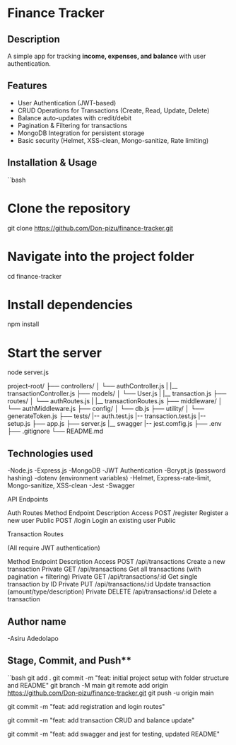 # Finance Tracker

## Description
A simple app for tracking **income, expenses, and balance** with user authentication.

## Features
-  User Authentication (JWT-based)
-  CRUD Operations for Transactions (Create, Read, Update, Delete)
- Balance auto-updates with credit/debit
-  Pagination & Filtering for transactions
-  MongoDB Integration for persistent storage
-  Basic security (Helmet, XSS-clean, Mongo-sanitize, Rate limiting)

## Installation & Usage

``bash
# Clone the repository
git clone https://github.com/Don-pizu/finance-tracker.git

# Navigate into the project folder
cd finance-tracker

# Install dependencies
npm install

# Start the server
node server.js

project-root/
├── controllers/
│   └── authController.js
|   |__ transactionController.js
├── models/
│   └── User.js
|   |__ transaction.js
├── routes/ 
│   └── authRoutes.js
|   |__ transactionRoutes.js
├── middleware/
│   └── authMiddleware.js
├── config/
│   └── db.js
├── utility/
│   └── generateToken.js
├── tests/
    |-- auth.test.js
    |-- transaction.test.js
    |-- setup.js
├── app.js
├── server.js
|__ swagger
|-- jest.comfig.js
├── .env
├── .gitignore
└── README.md


## Technologies used
-Node.js
-Express.js
-MongoDB
-JWT Authentication
-Bcrypt.js (password hashing)
-dotenv (environment variables)
-Helmet, Express-rate-limit, Mongo-sanitize, XSS-clean
-Jest
-Swagger


API Endpoints

Auth Routes
Method	Endpoint	 Description	Access
POST	/register	 Register a new user	Public
POST	/login	     Login an existing user	Public


Transaction Routes

(All require JWT authentication)

Method   	Endpoint	    	Description												Access
POST	  /api/transactions		Create a new transaction 								Private
GET		  /api/transactions		Get all transactions (with pagination + filtering)		Private
GET		  /api/transactions/:id	Get single transaction by ID							Private
PUT	   	 /api/transactions/:id	Update transaction (amount/type/description)			Private
DELETE	 /api/transactions/:id	Delete a transaction	


## Author name

-Asiru Adedolapo

## Stage, Commit, and Push**

``bash
git add .
git commit -m "feat: initial project setup with folder structure and README"
git branch -M main
git remote add origin https://github.com/Don-pizu/finance-tracker.git
git push -u origin main

git commit -m "feat: add registration and login routes"

git commit -m "feat: add transaction CRUD and balance update"

git commit -m "feat: add swagger and jest for testing, updated README"